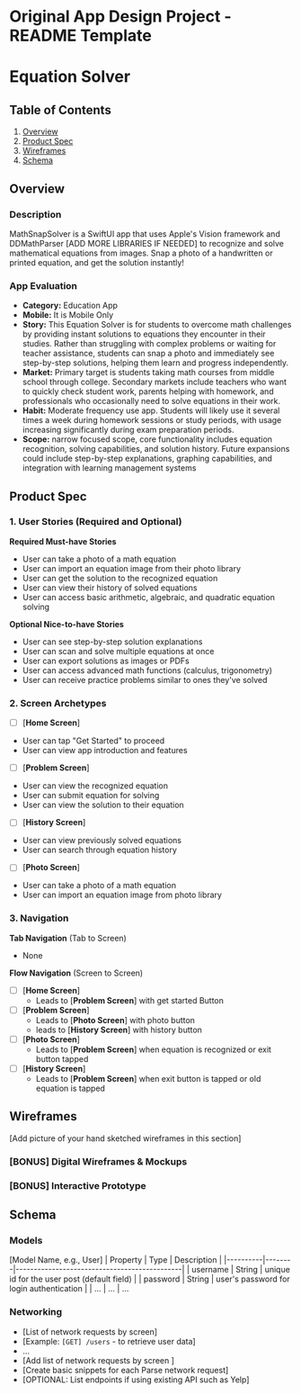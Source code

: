 Original App Design Project - README Template
===

# Equation Solver

## Table of Contents

1. [Overview](#Overview)
2. [Product Spec](#Product-Spec)
3. [Wireframes](#Wireframes)
4. [Schema](#Schema)

## Overview

### Description

MathSnapSolver is a SwiftUI app that uses Apple's Vision framework and DDMathParser [ADD MORE LIBRARIES IF NEEDED] to recognize and solve mathematical equations from images. Snap a photo of a handwritten or printed equation, and get the solution instantly!

### App Evaluation


- **Category:** Education App
- **Mobile:** It is Mobile Only
- **Story:**  This Equation Solver is for students to overcome math challenges by providing instant solutions to equations they encounter in their studies. Rather than struggling with complex problems or waiting for teacher assistance, students can snap a photo and immediately see step-by-step solutions, helping them learn and progress independently.
- **Market:**  Primary target is students taking math courses from middle school through college. Secondary markets include teachers who want to quickly check student work, parents helping with homework, and professionals who occasionally need to solve equations in their work.
- **Habit:** Moderate frequency use app. Students will likely use it several times a week during homework sessions or study periods, with usage increasing significantly during exam preparation periods.
- **Scope:** narrow focused scope, core functionality includes equation recognition, solving capabilities, and solution history. Future expansions could include step-by-step explanations, graphing capabilities, and integration with learning management systems

## Product Spec

### 1. User Stories (Required and Optional)

**Required Must-have Stories**

* User can take a photo of a math equation
* User can import an equation image from their photo library
* User can get the solution to the recognized equation
* User can view their history of solved equations
* User can access basic arithmetic, algebraic, and quadratic equation solving

**Optional Nice-to-have Stories**

* User can see step-by-step solution explanations
* User can scan and solve multiple equations at once
* User can export solutions as images or PDFs
* User can access advanced math functions (calculus, trigonometry)
* User can receive practice problems similar to ones they've solved

### 2. Screen Archetypes

- [ ] [**Home Screen**]
* User can tap "Get Started" to proceed
* User can view app introduction and features
- [ ] [**Problem Screen**]
* User can view the recognized equation
* User can submit equation for solving
* User can view the solution to their equation
- [ ] [**History Screen**]
* User can view previously solved equations
* User can search through equation history
- [ ] [**Photo Screen**]
* User can take a photo of a math equation
* User can import an equation image from photo library
### 3. Navigation

**Tab Navigation** (Tab to Screen)
- None

**Flow Navigation** (Screen to Screen)

- [ ] [**Home Screen**]
  * Leads to [**Problem Screen**] with get started Button
- [ ] [**Problem Screen**]
  * Leads to [**Photo Screen**] with photo button
  * leads to [**History Screen**] with history button
- [ ] [**Photo Screen**]
    * Leads to [**Problem Screen**] when equation is recognized or exit button tapped
- [ ] [**History Screen**]
    * Leads to [**Problem Screen**] when exit button is tapped or old equation is tapped


## Wireframes

[Add picture of your hand sketched wireframes in this section]

### [BONUS] Digital Wireframes & Mockups

### [BONUS] Interactive Prototype

## Schema 


### Models

[Model Name, e.g., User]
| Property | Type   | Description                                  |
|----------|--------|----------------------------------------------|
| username | String | unique id for the user post (default field)   |
| password | String | user's password for login authentication      |
| ...      | ...    | ...                          


### Networking

- [List of network requests by screen]
- [Example: `[GET] /users` - to retrieve user data]
- ...
- [Add list of network requests by screen ]
- [Create basic snippets for each Parse network request]
- [OPTIONAL: List endpoints if using existing API such as Yelp]
